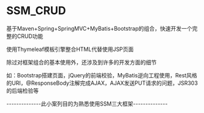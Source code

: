 # SSM_CRUD
基于Maven+Spring+SpringMVC+MyBatis+Bootstrap的组合，快速开发一个完整的CRUD功能

使用Thymeleaf模板引擎整合HTML代替使用JSP页面

除过对框架组合的基本使用外，还涉及到许多的开发方面的细节

如：Bootstrap搭建页面，jQuery的前端校验，MyBatis逆向工程使用，Rest风格的URI，@ResponseBody注解完成AJAX，AJAX发送PUT请求的问题，JSR303的后端检验等

--------------此小案列目的为熟悉使用SSM三大框架--------------
